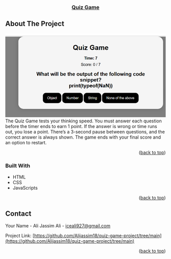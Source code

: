 <!-- Improved compatibility of back to top link: See: https://github.com/othneildrew/Best-README-Template/pull/73 -->
<a id="readme-top"></a>
<!--
*** Thanks for checking out the Best-README-Template. If you have a suggestion
*** that would make this better, please fork the repo and create a pull request
*** or simply open an issue with the tag "enhancement".
*** Don't forget to give the project a star!
*** Thanks again! Now go create something AMAZING! :D
-->






<!-- PROJECT LOGO -->
<br />
<div align="center">
  <a href="https://github.com/Alijassim18/quiz-game-project/tree/main">
  <h3 align="center">Quiz Game</h3>
  </a>




</div>

<!-- ABOUT THE PROJECT -->
## About The Project

[![Product Name Screen Shot][product-screenshot]](https://example.com)
 The Quiz Game tests your thinking speed. You must answer each question before the timer ends to earn 1 point. If the answer is wrong or time runs out, you lose a point. There’s a 3-second pause between questions, and the correct answer is always shown. The game ends with your final score and an option to restart.


<p align="right">(<a href="#readme-top">back to top</a>)</p>



### Built With

* HTML
* CSS
* JavaScripts


<p align="right">(<a href="#readme-top">back to top</a>)</p>


<!-- CONTACT -->
## Contact

Your Name - Ali Jassim Ali - iceali927@gmail.com

Project Link: [https://github.com/Alijassim18/quiz-game-project/tree/main](https://github.com/Alijassim18/quiz-game-project/tree/main)

<p align="right">(<a href="#readme-top">back to top</a>)</p>




[product-screenshot]: assets/2.png
